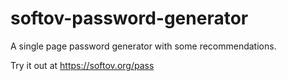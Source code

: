 # softov-password-generator
A single page password generator with some recommendations.

Try it out at https://softov.org/pass

